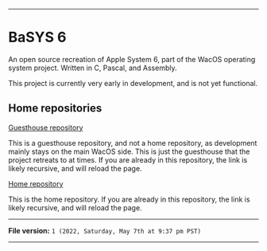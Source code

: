 
***

# BaSYS 6

An open source recreation of Apple System 6, part of the WacOS operating system project. Written in C, Pascal, and Assembly.

This project is currently very early in development, and is not yet functional.

## Home repositories

[Guesthouse repository](https://github.com/seanpm2001/WacOS_BaSYS_6/)

This is a guesthouse repository, and not a home repository, as development mainly stays on the main WacOS side. This is just the guesthouse that the project retreats to at times. If you are already in this repository, the link is likely recursive, and will reload the page.

[Home repository](https://github.com/seanpm2001/WacOS/tree/WacOS-dev/Basys/6/)

This is the home repository. If you are already in this repository, the link is likely recursive, and will reload the page.

***

**File version:** `1 (2022, Saturday, May 7th at 9:37 pm PST)`

***
